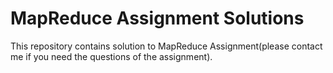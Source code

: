 # MapReduce Assignment Solutions
This repository contains solution to MapReduce Assignment(please contact me if you need the questions of the assignment).
